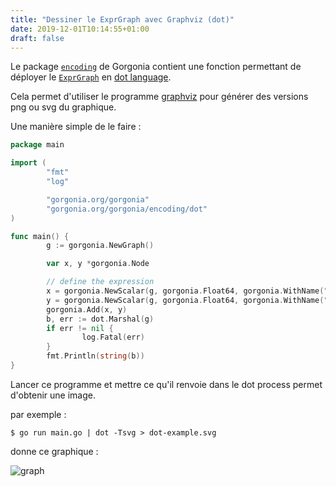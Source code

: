 ```yaml
---
title: "Dessiner le ExprGraph avec Graphviz (dot)"
date: 2019-12-01T10:14:55+01:00
draft: false
---
```


Le package [`encoding`](https://godoc.org/gorgonia.org/gorgonia/encoding/dot) de Gorgonia contient une fonction permettant de déployer le [`ExprGraph`](/reference/exprgraph) en [dot language](https://www.graphviz.org/doc/info/lang.html).

Cela permet d'utiliser le programme [graphviz](https://www.graphviz.org/) pour générer des versions png ou svg du graphique.

Une manière simple de le faire :

```go
package main

import (
        "fmt"
        "log"

        "gorgonia.org/gorgonia"
        "gorgonia.org/gorgonia/encoding/dot"
)

func main() {
        g := gorgonia.NewGraph()

        var x, y *gorgonia.Node

        // define the expression
        x = gorgonia.NewScalar(g, gorgonia.Float64, gorgonia.WithName("x"))
        y = gorgonia.NewScalar(g, gorgonia.Float64, gorgonia.WithName("y"))
        gorgonia.Add(x, y)
        b, err := dot.Marshal(g)
        if err != nil {
                log.Fatal(err)
        }
        fmt.Println(string(b))
}
```

Lancer ce programme et mettre ce qu'il renvoie dans le dot process permet d'obtenir une image.

par exemple :

```shell
$ go run main.go | dot -Tsvg > dot-example.svg
```

donne ce graphique :

![graph](/images/dot-example.svg)
